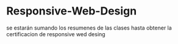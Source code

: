 # Responsive-Web-Design
se estarán sumando los resumenes de las clases hasta obtener la certificacion de responsive wed desing 
